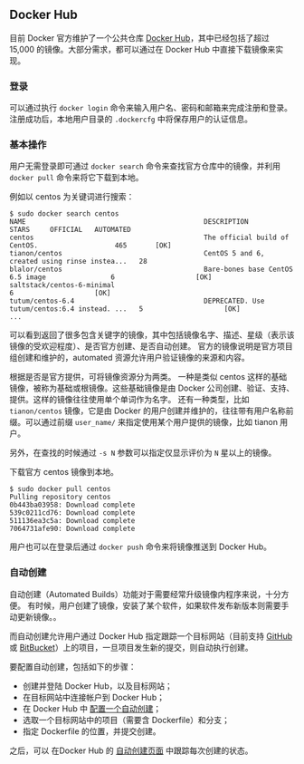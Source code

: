 ## Docker Hub
目前 Docker 官方维护了一个公共仓库 [Docker Hub](https://hub.docker.com/)，其中已经包括了超过 15,000 的镜像。大部分需求，都可以通过在 Docker Hub 中直接下载镜像来实现。

### 登录
可以通过执行 `docker login` 命令来输入用户名、密码和邮箱来完成注册和登录。
注册成功后，本地用户目录的 `.dockercfg` 中将保存用户的认证信息。

### 基本操作
用户无需登录即可通过 `docker search` 命令来查找官方仓库中的镜像，并利用 `docker pull` 命令来将它下载到本地。

例如以 centos 为关键词进行搜索：
```
$ sudo docker search centos
NAME                                            DESCRIPTION                                     STARS     OFFICIAL   AUTOMATED
centos                                          The official build of CentOS.                   465       [OK]
tianon/centos                                   CentOS 5 and 6, created using rinse instea...   28
blalor/centos                                   Bare-bones base CentOS 6.5 image                6                    [OK]
saltstack/centos-6-minimal                                                                      6                    [OK]
tutum/centos-6.4                                DEPRECATED. Use tutum/centos:6.4 instead. ...   5                    [OK]
...
```
可以看到返回了很多包含关键字的镜像，其中包括镜像名字、描述、星级（表示该镜像的受欢迎程度）、是否官方创建、是否自动创建。
官方的镜像说明是官方项目组创建和维护的，automated 资源允许用户验证镜像的来源和内容。

根据是否是官方提供，可将镜像资源分为两类。
一种是类似 centos 这样的基础镜像，被称为基础或根镜像。这些基础镜像是由 Docker 公司创建、验证、支持、提供。这样的镜像往往使用单个单词作为名字。
还有一种类型，比如 `tianon/centos` 镜像，它是由 Docker 的用户创建并维护的，往往带有用户名称前缀。可以通过前缀 `user_name/` 来指定使用某个用户提供的镜像，比如 tianon 用户。

另外，在查找的时候通过 `-s N` 参数可以指定仅显示评价为 `N` 星以上的镜像。

下载官方 centos 镜像到本地。
```
$ sudo docker pull centos
Pulling repository centos
0b443ba03958: Download complete
539c0211cd76: Download complete
511136ea3c5a: Download complete
7064731afe90: Download complete
```
用户也可以在登录后通过 `docker push` 命令来将镜像推送到 Docker Hub。

### 自动创建
自动创建（Automated Builds）功能对于需要经常升级镜像内程序来说，十分方便。
有时候，用户创建了镜像，安装了某个软件，如果软件发布新版本则需要手动更新镜像。。

而自动创建允许用户通过 Docker Hub 指定跟踪一个目标网站（目前支持 [GitHub](github.org) 或 [BitBucket](bitbucket.org)）上的项目，一旦项目发生新的提交，则自动执行创建。

要配置自动创建，包括如下的步骤：
* 创建并登陆 Docker Hub，以及目标网站；
* 在目标网站中连接帐户到 Docker Hub；
* 在 Docker Hub 中 [配置一个自动创建](https://registry.hub.docker.com/builds/add/)；
* 选取一个目标网站中的项目（需要含 Dockerfile）和分支；
* 指定 Dockerfile 的位置，并提交创建。

之后，可以 在Docker Hub 的 [自动创建页面](https://registry.hub.docker.com/builds/) 中跟踪每次创建的状态。
